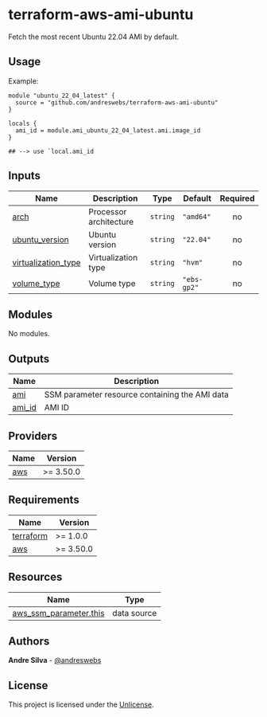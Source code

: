 # terraform-aws-ami-ubuntu

Fetch the most recent Ubuntu 22.04 AMI by default.

[//]: # (BEGIN_TF_DOCS)


## Usage

Example:

```hcl
module "ubuntu_22_04_latest" {
  source = "github.com/andreswebs/terraform-aws-ami-ubuntu"
}

locals {
  ami_id = module.ami_ubuntu_22_04_latest.ami.image_id
}

## --> use `local.ami_id
```



## Inputs

| Name | Description | Type | Default | Required |
|------|-------------|------|---------|:--------:|
| <a name="input_arch"></a> [arch](#input\_arch) | Processor architecture | `string` | `"amd64"` | no |
| <a name="input_ubuntu_version"></a> [ubuntu\_version](#input\_ubuntu\_version) | Ubuntu version | `string` | `"22.04"` | no |
| <a name="input_virtualization_type"></a> [virtualization\_type](#input\_virtualization\_type) | Virtualization type | `string` | `"hvm"` | no |
| <a name="input_volume_type"></a> [volume\_type](#input\_volume\_type) | Volume type | `string` | `"ebs-gp2"` | no |

## Modules

No modules.

## Outputs

| Name | Description |
|------|-------------|
| <a name="output_ami"></a> [ami](#output\_ami) | SSM parameter resource containing the AMI data |
| <a name="output_ami_id"></a> [ami\_id](#output\_ami\_id) | AMI ID |

## Providers

| Name | Version |
|------|---------|
| <a name="provider_aws"></a> [aws](#provider\_aws) | >= 3.50.0 |

## Requirements

| Name | Version |
|------|---------|
| <a name="requirement_terraform"></a> [terraform](#requirement\_terraform) | >= 1.0.0 |
| <a name="requirement_aws"></a> [aws](#requirement\_aws) | >= 3.50.0 |

## Resources

| Name | Type |
|------|------|
| [aws_ssm_parameter.this](https://registry.terraform.io/providers/hashicorp/aws/latest/docs/data-sources/ssm_parameter) | data source |

[//]: # (END_TF_DOCS)

## Authors

**Andre Silva** - [@andreswebs](https://github.com/andreswebs)

## License

This project is licensed under the [Unlicense](UNLICENSE.md).

